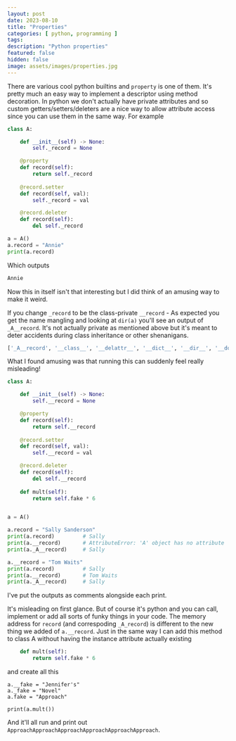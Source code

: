 ```yaml
---
layout: post
date: 2023-08-10
title: "Properties"
categories: [ python, programming ]
tags: 
description: "Python properties"
featured: false
hidden: false
image: assets/images/properties.jpg
---
```


There are various cool python builtins and `property` is one of them. It's pretty much an easy way to implement a descriptor using method decoration. In python we don't actually have private attributes and so custom getters/setters/deleters are a nice way to allow attribute access since you can use them in the same way. For example

```python
class A:

    def __init__(self) -> None:
        self._record = None

    @property
    def record(self):
        return self._record
    
    @record.setter
    def record(self, val):
        self._record = val

    @record.deleter
    def record(self):
        del self._record

a = A()
a.record = "Annie"
print(a.record)
```

Which outputs 

```zsh
Annie
```

Now this in itself isn't that interesting but I did think of an amusing way to make it weird. 

If you change `_record` to be the class-private `__record` - As expected you get the name mangling and looking at `dir(a)` you'll see an output of `_A__record`. It's not actually private as mentioned above but it's meant to deter accidents during class inheritance or other shenanigans.

```zsh
['_A__record', '__class__', '__delattr__', '__dict__', '__dir__', '__doc__', '__eq__', '__format__', '__ge__', '__getattribute__', '__getstate__', '__gt__', '__hash__', '__init__', '__init_subclass__', '__le__', '__lt__', '__module__', '__ne__', '__new__', '__reduce__', '__reduce_ex__', '__repr__', '__setattr__', '__sizeof__', '__str__', '__subclasshook__', '__weakref__', 'record']
```

What I found amusing was that running this can suddenly feel really misleading!

```python
class A:

    def __init__(self) -> None:
        self.__record = None

    @property
    def record(self):
        return self.__record
    
    @record.setter
    def record(self, val):
        self.__record = val

    @record.deleter
    def record(self):
        del self.__record
    
    def mult(self):
        return self.fake * 6


a = A()

a.record = "Sally Sanderson"
print(a.record)         # Sally
print(a.__record)       # AttributeError: 'A' object has no attribute '__record'. Did you mean: '_A__record'?
print(a._A__record)     # Sally

a.__record = "Tom Waits"
print(a.record)         # Sally
print(a.__record)       # Tom Waits
print(a._A__record)     # Sally
```

I've put the outputs as comments alongside each print.

It's misleading on first glance. But of course it's python and you can call, implement or add all sorts of funky things in your code. The memory address for `record` (and correspoding `_A_record`) is different to the new thing we added of `a.__record`. Just in the same way I can add this method to class A without having the instance attribute actually existing

```python
    def mult(self):
        return self.fake * 6
```

and create all this 

```
a.__fake = "Jennifer's"
a._fake = "Novel"
a.fake = "Approach"

print(a.mult())
```

And it'll all run and print out `ApproachApproachApproachApproachApproachApproach`.